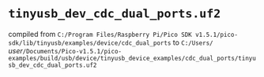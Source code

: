 
# `tinyusb_dev_cdc_dual_ports.uf2`

compiled from `C:/Program Files/Raspberry Pi/Pico SDK v1.5.1/pico-sdk/lib/tinyusb/examples/device/cdc_dual_ports`
to `C:/Users/` _user_`/Documents/Pico-v1.5.1/pico-examples/build/usb/device/tinyusb_device_examples/cdc_dual_ports/tinyusb_dev_cdc_dual_ports.uf2`


